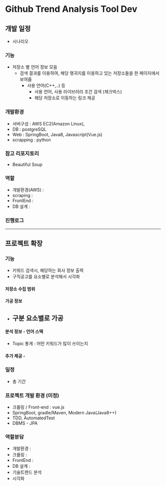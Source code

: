 # Github Trend Analysis Tool Dev

## 개발 일정
- 시나리오

### 기능
- 저장소 별 언어 정보 모음
  - 검색 결과를 이용하여, 해당 랭귀지를 이용하고 있는 저장소들을 한 페이지에서 보여줌
    - 사용 언어(C++,..) 등
      - 사용 언어, 사용 라이브러리 조건 검색 (체크박스)
      - 해당 저장소로 이동하는 링크 제공

### 개발환경
- 서버구성 : AWS EC2(Amazon Linux), 
- DB : postgreSQL
- Web : SpringBoot, Java8, Javascript(Vue.js)
- scrapping : python

### 참고 리포지토리
- Beautiful Soup

### 역할
- 개발환경(AWS) : 
- scraping : 
- FrontEnd :
- DB 설계 : 

### 진행로그
---------------------

## 프로젝트 확장

### 기능 
  - 키워드 검색시, 해당하는 회사 정보 출력
  - 구직공고를 요소별로 분석해서 시각화
  
#### 저장소 수집 범위

#### 가공 정보
- 구분 요소별로 가공
  - 

####  분석 정보 - 언어 스택
  - Topic 통계 : 어떤 키워드가 많이 쓰이는지
  
####  추가 제공 -

### 일정
- 총 기간

### 프로젝트 개발 환경 (미정)
  - 크롤링 / Front-end : vue.js
  - SpringBoot, gradle/Maven, Modern Java(Java8++) 
  - TDD, AutomatedTest
  - DBMS - JPA

### 역할분담
- 개발환경 : 
- 크롤링 : 
- FrontEnd :
- DB 설계 : 
- 기술트렌드 분석
- 시각화
